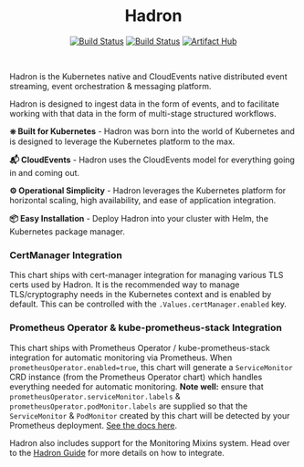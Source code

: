 <h1 align="center">Hadron</h1>
<div align="center">

[![Build Status](https://github.com/hadron-project/hadron/workflows/CI/badge.svg?branch=main)](https://github.com/hadron-project/hadron/actions)
[![Build Status](https://github.com/hadron-project/hadron/workflows/Pages/badge.svg?branch=main)](https://github.com/hadron-project/hadron/actions)
[![Artifact Hub](https://img.shields.io/endpoint?url=https://artifacthub.io/badge/repository/hadron-operator)](https://artifacthub.io/packages/search?repo=hadron-operator)
</div>
<br/>

Hadron is the Kubernetes native and CloudEvents native distributed event streaming, event orchestration & messaging platform.

Hadron is designed to ingest data in the form of events, and to facilitate working with that data in the form of multi-stage structured workflows.

**⎈ Built for Kubernetes** - Hadron was born into the world of Kubernetes and is designed to leverage the Kubernetes platform to the max.

**📬 CloudEvents** - Hadron uses the CloudEvents model for everything going in and coming out.

**⚙️ Operational Simplicity** - Hadron leverages the Kubernetes platform for horizontal scaling, high availability, and ease of application integration.

**📦 Easy Installation** - Deploy Hadron into your cluster with Helm, the Kubernetes package manager.

### CertManager Integration
This chart ships with cert-manager integration for managing various TLS certs used by Hadron. It is the recommended way to manage TLS/cryptography needs in the Kubernetes context and is enabled by default. This can be controlled with the `.Values.certManager.enabled` key.

### Prometheus Operator & kube-prometheus-stack Integration
This chart ships with Prometheus Operator / kube-prometheus-stack integration for automatic monitoring via Prometheus. When `prometheusOperator.enabled=true`, this chart will generate a `ServiceMonitor` CRD instance (from the Prometheus Operator chart) which handles everything needed for automatic monitoring. **Note well:** ensure that `prometheusOperator.serviceMonitor.labels` & `prometheusOperator.podMonitor.labels` are supplied so that the `ServiceMonitor` & `PodMonitor` created by this chart will be detected by your Prometheus deployment. [See the docs here](https://github.com/prometheus-operator/prometheus-operator/blob/v0.52.1/Documentation/user-guides/getting-started.md#include-servicemonitors).

Hadron also includes support for the Monitoring Mixins system. Head over to the [Hadron Guide](https://hadron-project.github.io/hadron/overview/monitoring.html) for more details on how to integrate.
